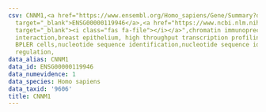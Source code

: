 ```yaml
---
csv: CNNM1,<a href="https://www.ensembl.org/Homo_sapiens/Gene/Summary?db=core;g=ENSG00000119946"
  target="_blank">ENSG00000119946</a>,<a href="https://www.ncbi.nlm.nih.gov/pubmed/22863008"
  target="_blank"><i class="fas fa-file"></i></a>",chromatin immunoprecipitation assay,direct
  interaction,breast epithelium, high throughput transcription profiling by microarray,
  BPLER cells,nucleotide sequence identification,nucleotide sequence identification,transcriptional
  regulation,
data_alias: CNNM1
data_id: ENSG00000119946
data_numevidence: 1
data_species: Homo sapiens
data_taxid: '9606'
title: CNNM1
---
```

